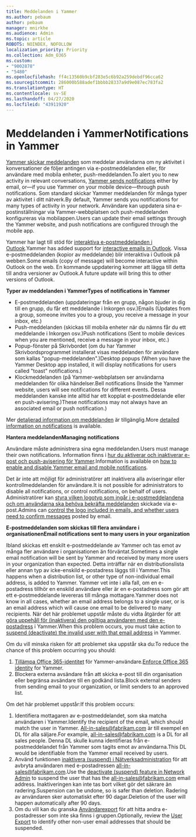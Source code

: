 ```yaml
---
title: Meddelanden i Yammer
ms.author: pebaum
author: pebaum
manager: mnirkhe
ms.audience: Admin
ms.topic: article
ROBOTS: NOINDEX, NOFOLLOW
localization_priority: Priority
ms.collection: Adm_O365
ms.custom:
- "9002878"
- "5480"
ms.openlocfilehash: ff4c13560b9cbf283e5c6b92a259debdf96cca62
ms.sourcegitcommit: 286000b588adef1bbbb28337a9d9e087ec783fa2
ms.translationtype: HT
ms.contentlocale: sv-SE
ms.lasthandoff: 04/27/2020
ms.locfileid: "43911920"
---
```

# <a name="notifications-in-yammer"></a><span data-ttu-id="04b9b-102">Meddelanden i Yammer</span><span class="sxs-lookup"><span data-stu-id="04b9b-102">Notifications in Yammer</span></span>

<span data-ttu-id="04b9b-103">[Yammer skickar meddelanden](https://support.microsoft.com/en-gb/office/enable-or-disable-yammer-email-and-phone-notifications-93e530e0-189f-4768-8f28-7683d48cc996) som meddelar användarna om ny aktivitet i konversationer de följer antingen via e-postmeddelanden eller, för användare med mobila enheter, push-meddelanden.</span><span class="sxs-lookup"><span data-stu-id="04b9b-103">To alert you to new activity in relevant conversations, [Yammer sends notifications](https://support.microsoft.com/en-gb/office/enable-or-disable-yammer-email-and-phone-notifications-93e530e0-189f-4768-8f28-7683d48cc996) either by email, or—if you use Yammer on your mobile device—through push notifications.</span></span> <span data-ttu-id="04b9b-104">Som standard skickar Yammer meddelanden för många typer av aktivitet i ditt nätverk.</span><span class="sxs-lookup"><span data-stu-id="04b9b-104">By default, Yammer sends you notifications for many types of activity in your network.</span></span> <span data-ttu-id="04b9b-105">Användare kan uppdatera sina e-postinställningar via Yammer-webbplatsen och push-meddelanden konfigureras via mobilappen.</span><span class="sxs-lookup"><span data-stu-id="04b9b-105">Users can update their email settings through the Yammer website, and push notifications are configured through the mobile app.</span></span> 

<span data-ttu-id="04b9b-106">Yammer har lagt till stöd för [interaktiva e-postmeddelanden i Outlook](https://techcommunity.microsoft.com/t5/outlook-blog/interactive-yammer-emails-in-outlook-on-the-web-are-here/ba-p/1209420).</span><span class="sxs-lookup"><span data-stu-id="04b9b-106">Yammer has added support for [interactive emails in Outlook](https://techcommunity.microsoft.com/t5/outlook-blog/interactive-yammer-emails-in-outlook-on-the-web-are-here/ba-p/1209420).</span></span> <span data-ttu-id="04b9b-107">Vissa e-postmeddelanden (kopior av meddelande) blir interaktiva i Outlook på webben.</span><span class="sxs-lookup"><span data-stu-id="04b9b-107">Some emails (copy of message) will become interactive within Outlook on the web.</span></span> <span data-ttu-id="04b9b-108">En kommande uppdatering kommer att lägga till detta till andra versioner av Outlook.</span><span class="sxs-lookup"><span data-stu-id="04b9b-108">A future update will bring this to other versions of Outlook.</span></span>

<span data-ttu-id="04b9b-109">**Typer av meddelanden i Yammer**</span><span class="sxs-lookup"><span data-stu-id="04b9b-109">**Types of notifications in Yammer**</span></span>

- <span data-ttu-id="04b9b-110">E-postmeddelanden (uppdateringar från en grupp, någon bjuder in dig till en grupp, du får ett meddelande i Inkorgen osv.)</span><span class="sxs-lookup"><span data-stu-id="04b9b-110">Emails (Updates from a group, someone invites you to a group, you receive a message in your inbox, etc.)</span></span>
- <span data-ttu-id="04b9b-111">Push-meddelanden (skickas till mobila enheter när du nämns får du ett meddelande i Inkorgen osv.)</span><span class="sxs-lookup"><span data-stu-id="04b9b-111">Push notifications (Sent to mobile devices when you are mentioned, receive a message in your inbox, etc.)</span></span>
- <span data-ttu-id="04b9b-112">Popup-fönster på Skrivbordet (om du har Yammer Skrivbordsprogrammet installerat visas meddelanden för användare som kallas "popup-meddelanden".)</span><span class="sxs-lookup"><span data-stu-id="04b9b-112">Desktop popups (When you have the Yammer Desktop app installed, it will display notifications for users called "toast" notifications.)</span></span>
- <span data-ttu-id="04b9b-113">Klockmeddelanden (på Yammer-webbplatsen ser användarna meddelanden för olika händelser.</span><span class="sxs-lookup"><span data-stu-id="04b9b-113">Bell notifications (Inside the Yammer website, users will see notifications for different events.</span></span> <span data-ttu-id="04b9b-114">Dessa meddelanden kanske inte alltid har ett kopplat e-postmeddelande eller en push-avisering.)</span><span class="sxs-lookup"><span data-stu-id="04b9b-114">These notifications may not always have an associated email or push notification.)</span></span>

<span data-ttu-id="04b9b-115">Mer [detaljerad information om meddelanden](https://support.microsoft.com/en-gb/office/enable-or-disable-yammer-email-and-phone-notifications-93e530e0-189f-4768-8f28-7683d48cc996) är tillgänglig.</span><span class="sxs-lookup"><span data-stu-id="04b9b-115">More [detailed information on notifications](https://support.microsoft.com/en-gb/office/enable-or-disable-yammer-email-and-phone-notifications-93e530e0-189f-4768-8f28-7683d48cc996) is available.</span></span>

<span data-ttu-id="04b9b-116">**Hantera meddelanden**</span><span class="sxs-lookup"><span data-stu-id="04b9b-116">**Managing notifications**</span></span>

<span data-ttu-id="04b9b-117">Användare måste administrera sina egna meddelanden.</span><span class="sxs-lookup"><span data-stu-id="04b9b-117">Users must manage their own notifications.</span></span> <span data-ttu-id="04b9b-118">Information finns i [hur du aktiverar och inaktiverar e-post och push-avisering för Yammer](https://support.microsoft.com/en-gb/office/enable-or-disable-yammer-email-and-phone-notifications-93e530e0-189f-4768-8f28-7683d48cc996).</span><span class="sxs-lookup"><span data-stu-id="04b9b-118">Information is available on [how to enable and disable Yammer email and mobile notifications](https://support.microsoft.com/en-gb/office/enable-or-disable-yammer-email-and-phone-notifications-93e530e0-189f-4768-8f28-7683d48cc996).</span></span> 

<span data-ttu-id="04b9b-119">Det är inte att möjligt för administratörer att inaktivera alla aviseringar eller kontrollmeddelanden för användare.</span><span class="sxs-lookup"><span data-stu-id="04b9b-119">It is not possible for administrators to disable all notifications, or control notifications, on behalf of users.</span></span> <span data-ttu-id="04b9b-120">Administratörer kan [styra vilken logotyp som ingår i e-postmeddelandena och om användarna ska behöva bekräfta meddelanden](https://docs.microsoft.com/yammer/configure-your-yammer-network/configure-email-and-yammer) skickade via e-post.</span><span class="sxs-lookup"><span data-stu-id="04b9b-120">Admins can [control the logo included in emails, and whether users need to confirm messages](https://docs.microsoft.com/yammer/configure-your-yammer-network/configure-email-and-yammer) posted by email.</span></span>

<span data-ttu-id="04b9b-121">**E-postmeddelanden som skickas till flera användare i organisationen**</span><span class="sxs-lookup"><span data-stu-id="04b9b-121">**Email notifications sent to many users in your organization**</span></span>

<span data-ttu-id="04b9b-122">Ibland skickas ett enskilt e-postmeddelande av Yammer och tas emot av många fler användare i organisationen än förväntat.</span><span class="sxs-lookup"><span data-stu-id="04b9b-122">Sometimes a single email notification will be sent by Yammer and received by many more users in your organization than expected.</span></span> <span data-ttu-id="04b9b-123">Detta inträffar när en distributionslista eller annan typ av icke-enskild e-postadress läggs till i Yammer.</span><span class="sxs-lookup"><span data-stu-id="04b9b-123">This happens when a distribution list, or other type of non-individual email address, is added to Yammer.</span></span> <span data-ttu-id="04b9b-124">Yammer vet inte i alla fall, om en e-postadress tillhör en enskild användare eller är en e-postadress som gör att ett e-postmeddelande levereras till många mottagare.</span><span class="sxs-lookup"><span data-stu-id="04b9b-124">Yammer does not know in all cases, whether an email address belongs to a single user, or is an email address which will cause one email to be delivered to many recipients.</span></span> <span data-ttu-id="04b9b-125">När det här problemet uppstår måste du vidta åtgärder för att [göra uppehåll för (inaktivera) den ogiltiga användaren med den e-postadress](https://docs.microsoft.com/yammer/manage-yammer-users/add-block-or-remove-users#remove-users) i Yammer.</span><span class="sxs-lookup"><span data-stu-id="04b9b-125">When this problem occurs, you must take action to [suspend (deactivate) the invalid user with that email address](https://docs.microsoft.com/yammer/manage-yammer-users/add-block-or-remove-users#remove-users) in Yammer.</span></span> 

<span data-ttu-id="04b9b-126">Om du vill minska risken för att problemet ska uppstår ska du:</span><span class="sxs-lookup"><span data-stu-id="04b9b-126">To reduce the chance of this problem occurring you should:</span></span>

1. <span data-ttu-id="04b9b-127">[Tillämpa Office 365-identitet](https://docs.microsoft.com/yammer/configure-your-yammer-network/enforce-office-365-identity) för Yammer-användare.</span><span class="sxs-lookup"><span data-stu-id="04b9b-127">[Enforce Office 365 identity](https://docs.microsoft.com/yammer/configure-your-yammer-network/enforce-office-365-identity) for Yammer.</span></span>
2. <span data-ttu-id="04b9b-128">Blockera externa avsändare från att skicka e-post till din organisation eller begränsa avsändare till en godkänd lista.</span><span class="sxs-lookup"><span data-stu-id="04b9b-128">Block external senders from sending email to your organization, or limit senders to an approved list.</span></span>

<span data-ttu-id="04b9b-129">Om det här problemet uppstår:</span><span class="sxs-lookup"><span data-stu-id="04b9b-129">If this problem occurs:</span></span>

1. <span data-ttu-id="04b9b-130">Identifiera mottagaren av e-postmeddelandet, som ska matcha användaren i Yammer.</span><span class="sxs-lookup"><span data-stu-id="04b9b-130">Identify the recipient of the email, which should match the user in Yammer.</span></span> <span data-ttu-id="04b9b-131">All-in-sales@fabrikam.com är till exempel en DL för alla säljare.</span><span class="sxs-lookup"><span data-stu-id="04b9b-131">For example, all-in-sales@fabrikam.com is a DL for all sales people.</span></span> <span data-ttu-id="04b9b-132">Denna DL skulle kunna identifieras från e-postmeddelandet från Yammer som tagits emot av användarna.</span><span class="sxs-lookup"><span data-stu-id="04b9b-132">This DL would be identifiable from the Yammer email received by users.</span></span>
2. <span data-ttu-id="04b9b-133">Använd funktionen [inaktivera (suspend) i Nätverksadministration](https://docs.microsoft.com/yammer/manage-yammer-users/add-block-or-remove-users#remove-users) för att avbryta användaren med e-postadressen all-in-sales@fabrikam.com.</span><span class="sxs-lookup"><span data-stu-id="04b9b-133">Use the [deactivate (suspend) feature in Network Admin](https://docs.microsoft.com/yammer/manage-yammer-users/add-block-or-remove-users#remove-users) to suspend the user that has the all-in-sales@fabrikam.com email address.</span></span> <span data-ttu-id="04b9b-134">Inaktiveringen kan inte tas bort vilket gör det säkrare än radering.</span><span class="sxs-lookup"><span data-stu-id="04b9b-134">Suspension can be undone, so is safer than deletion.</span></span> <span data-ttu-id="04b9b-135">Radering av användaren sker automatiskt efter 90 dagar.</span><span class="sxs-lookup"><span data-stu-id="04b9b-135">Deletion of the user will happen automatically after 90 days.</span></span>
3. <span data-ttu-id="04b9b-136">Om du vill kan du granska [Användarexport](https://docs.microsoft.com/yammer/manage-security-and-compliance/export-yammer-enterprise-data#ExportUsers) för att hitta andra e-postadresser som inte ska finns i gruppen.</span><span class="sxs-lookup"><span data-stu-id="04b9b-136">Optionally, review the [User Export](https://docs.microsoft.com/yammer/manage-security-and-compliance/export-yammer-enterprise-data#ExportUsers) to identify other non-user email addresses that should be suspended.</span></span>
